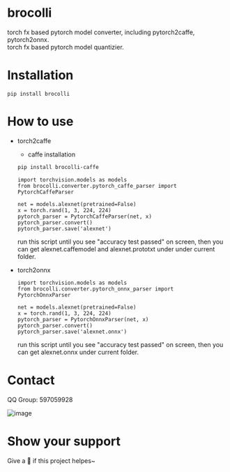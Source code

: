 # brocolli

torch fx based pytorch model converter, including pytorch2caffe, pytorch2onnx.  
torch fx based pytorch model quantizier.

# Installation
```
pip install brocolli
```

# How to use
* torch2caffe
    * caffe installation
    ```bash
    pip install brocolli-caffe
    ```

    ```
    import torchvision.models as models
    from brocolli.converter.pytorch_caffe_parser import PytorchCaffeParser

    net = models.alexnet(pretrained=False)
    x = torch.rand(1, 3, 224, 224)
    pytorch_parser = PytorchCaffeParser(net, x)
    pytorch_parser.convert()
    pytorch_parser.save('alexnet')
    ```
    run this script until you see "accuracy test passed" on screen, then you can get alexnet.caffemodel and alexnet.prototxt under under current folder.

* torch2onnx
    ```
    import torchvision.models as models
    from brocolli.converter.pytorch_onnx_parser import PytorchOnnxParser

    net = models.alexnet(pretrained=False)
    x = torch.rand(1, 3, 224, 224)
    pytorch_parser = PytorchOnnxParser(net, x)
    pytorch_parser.convert()
    pytorch_parser.save('alexnet.onnx')
    ```
    run this script until you see "accuracy test passed" on screen, then you can get alexnet.onnx under current folder.

# Contact
 QQ Group: 597059928
 
 ![image](https://raw.githubusercontent.com/inisis/brocolli/master/imgs/QGRPOUP.png)
 
# Show your support
  Give a 🌟 if this project helpes~
